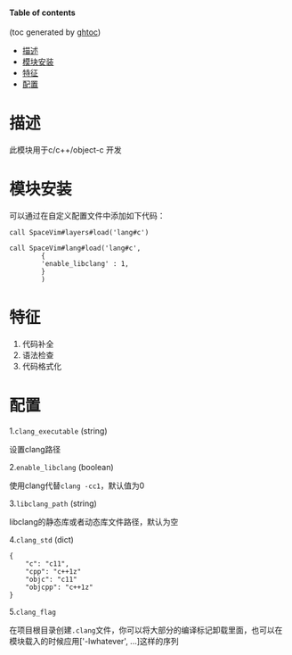 #### Table of contents
(toc generated by [ghtoc](https://github.com/sk1418/ghtoc))
- [描述](#描述)
- [模块安装](#模块安装)
- [特征](#特征)
- [配置](#配置)


# 描述

此模块用于c/c++/object-c 开发

# 模块安装

可以通过在自定义配置文件中添加如下代码：

```vim
call SpaceVim#layers#load('lang#c')
```

```vim
call SpaceVim#lang#load('lang#c',
		{
		'enable_libclang' : 1,
		}
		)
```

# 特征

1. 代码补全
2. 语法检查
3. 代码格式化

# 配置


1.`clang_executable` (string)

设置clang路径

2.`enable_libclang` (boolean)

使用clang代替`clang -cc1`，默认值为0

3.`libclang_path` (string)

libclang的静态库或者动态库文件路径，默认为空

4.`clang_std` (dict)

```vim
{
	"c": "c11",
	"cpp": "c++1z"
	"objc": "c11"
	"objcpp": "c++1z"
}
```

5.`clang_flag`

在项目根目录创建`.clang`文件，你可以将大部分的编译标记卸载里面，也可以在模块载入的时候应用['-lwhatever', ...]这样的序列





